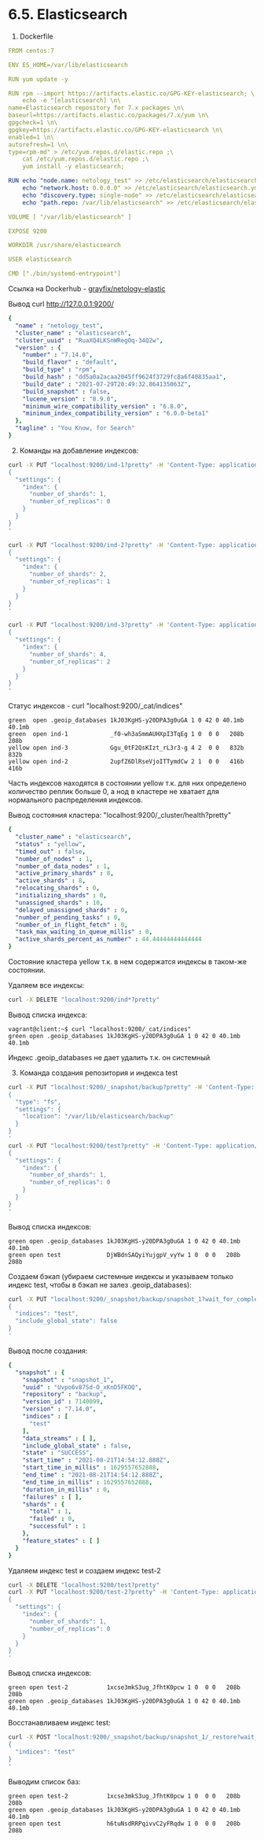 # 6.5. Elasticsearch

1. Dockerfile
```yaml
FROM centos:7

ENV ES_HOME=/var/lib/elasticsearch

RUN yum update -y

RUN rpm --import https://artifacts.elastic.co/GPG-KEY-elasticsearch; \
    echo -e "[elasticsearch] \n\
name=Elasticsearch repository for 7.x packages \n\
baseurl=https://artifacts.elastic.co/packages/7.x/yum \n\
gpgcheck=1 \n\
gpgkey=https://artifacts.elastic.co/GPG-KEY-elasticsearch \n\
enabled=1 \n\
autorefresh=1 \n\
type=rpm-md" > /etc/yum.repos.d/elastic.repo ;\
    cat /etc/yum.repos.d/elastic.repo ;\
    yum install -y elasticsearch;

RUN echo "node.name: netology_test" >> /etc/elasticsearch/elasticsearch.yml;\
    echo "network.host: 0.0.0.0" >> /etc/elasticsearch/elasticsearch.yml;\
    echo "discovery.type: single-node" >> /etc/elasticsearch/elasticsearch.yml;\
    echo "path.repo: /var/lib/elasticsearch" >> /etc/elasticsearch/elasticsearch.yml;

VOLUME [ "/var/lib/elasticsearch" ]

EXPOSE 9200

WORKDIR /usr/share/elasticsearch

USER elasticsearch

CMD ["./bin/systemd-entrypoint"]
```

Ссылка на Dockerhub - [grayfix/netology-elastic](https://hub.docker.com/r/grayfix/netology-elastic)
 

Вывод curl http://127.0.0.1:9200/
```yaml
{
  "name" : "netology_test",
  "cluster_name" : "elasticsearch",
  "cluster_uuid" : "RuaXQ4LKSnWRegOq-34Q2w",
  "version" : {
    "number" : "7.14.0",
    "build_flavor" : "default",
    "build_type" : "rpm",
    "build_hash" : "dd5a0a2acaa2045ff9624f3729fc8a6f40835aa1",
    "build_date" : "2021-07-29T20:49:32.864135063Z",
    "build_snapshot" : false,
    "lucene_version" : "8.9.0",
    "minimum_wire_compatibility_version" : "6.8.0",
    "minimum_index_compatibility_version" : "6.0.0-beta1"
  },
  "tagline" : "You Know, for Search"
}
```

2. Команды на добавление индексов:
```bash
curl -X PUT "localhost:9200/ind-1?pretty" -H 'Content-Type: application/json' -d'
{
  "settings": {
    "index": {
      "number_of_shards": 1,  
      "number_of_replicas": 0 
    }
  }
}
'

curl -X PUT "localhost:9200/ind-2?pretty" -H 'Content-Type: application/json' -d'
{
  "settings": {
    "index": {
      "number_of_shards": 2,  
      "number_of_replicas": 1 
    }
  }
}
'

curl -X PUT "localhost:9200/ind-3?pretty" -H 'Content-Type: application/json' -d'
{
  "settings": {
    "index": {
      "number_of_shards": 4,  
      "number_of_replicas": 2 
    }
  }
}
'
```

Статус индексов - curl "localhost:9200/_cat/indices"
```
green  open .geoip_databases 1kJ03KgHS-y20DPA3g0uGA 1 0 42 0 40.1mb 40.1mb
green  open ind-1            _f0-wh3aSmmAUHXpI3TqEg 1 0  0 0   208b   208b
yellow open ind-3            Ggu_0tF2QsKIzt_rL3r3-g 4 2  0 0   832b   832b
yellow open ind-2            2upfZ6DlRseVjoITTymdCw 2 1  0 0   416b   416b
```
Часть индексов находятся в состоянии yellow т.к. для них определено количество реплик больше 0, а нод в кластере не хватает для нормального распределения индексов. 

Вывод состояния кластера: "localhost:9200/_cluster/health?pretty"
```yaml
{
  "cluster_name" : "elasticsearch",
  "status" : "yellow",
  "timed_out" : false,
  "number_of_nodes" : 1,
  "number_of_data_nodes" : 1,
  "active_primary_shards" : 8,
  "active_shards" : 8,
  "relocating_shards" : 0,
  "initializing_shards" : 0,
  "unassigned_shards" : 10,
  "delayed_unassigned_shards" : 0,
  "number_of_pending_tasks" : 0,
  "number_of_in_flight_fetch" : 0,
  "task_max_waiting_in_queue_millis" : 0,
  "active_shards_percent_as_number" : 44.44444444444444
}
```

Состояние кластера yellow т.к. в нем содержатся индексы в таком-же состоянии.

Удаляем все индексы:
```bash
curl -X DELETE "localhost:9200/ind*?pretty"
```

Вывод списка индекса:
```
vagrant@client:~$ curl "localhost:9200/_cat/indices"
green open .geoip_databases 1kJ03KgHS-y20DPA3g0uGA 1 0 42 0 40.1mb 40.1mb
```

Индекс .geoip_databases не дает удалить т.к. он системный

3. Команда создания репозитория и индекса test
```bash
curl -X PUT "localhost:9200/_snapshot/backup?pretty" -H 'Content-Type: application/json' -d'
{
  "type": "fs",
  "settings": {
    "location": "/var/lib/elasticsearch/backup"
  }
}
'
curl -X PUT "localhost:9200/test?pretty" -H 'Content-Type: application/json' -d'
{
  "settings": {
    "index": {
      "number_of_shards": 1,  
      "number_of_replicas": 0 
    }
  }
}
'
```

Вывод списка индексов:
```
green open .geoip_databases 1kJ03KgHS-y20DPA3g0uGA 1 0 42 0 40.1mb 40.1mb
green open test             DjWBdnSAQyiYujgpV_vyYw 1 0  0 0   208b   208b
```

Создаем бэкап (убираем системные индексы и указываем только индекс test, чтобы в бэкап не залез .geoip_databases):
```bash
curl -X PUT "localhost:9200/_snapshot/backup/snapshot_1?wait_for_completion=true&pretty" -H 'Content-Type: application/json' -d'
{
  "indices": "test",
  "include_global_state": false
}
'
```

Вывод после создания:
```yaml
{
  "snapshot" : {
    "snapshot" : "snapshot_1",
    "uuid" : "Uvpo6v87Sd-O_xKnD5FKOQ",
    "repository" : "backup",
    "version_id" : 7140099,
    "version" : "7.14.0",
    "indices" : [
      "test"
    ],
    "data_streams" : [ ],
    "include_global_state" : false,
    "state" : "SUCCESS",
    "start_time" : "2021-08-21T14:54:12.888Z",
    "start_time_in_millis" : 1629557652888,
    "end_time" : "2021-08-21T14:54:12.888Z",
    "end_time_in_millis" : 1629557652888,
    "duration_in_millis" : 0,
    "failures" : [ ],
    "shards" : {
      "total" : 1,
      "failed" : 0,
      "successful" : 1
    },
    "feature_states" : [ ]
  }
}
```

Удаляем индекс test и создаем индекс test-2
```bash
curl -X DELETE "localhost:9200/test?pretty"
curl -X PUT "localhost:9200/test-2?pretty" -H 'Content-Type: application/json' -d'
{
  "settings": {
    "index": {
      "number_of_shards": 1,  
      "number_of_replicas": 0 
    }
  }
}
'
```

Вывод списка индексов:
```
green open test-2           1xcse3mkS3ug_JfhtK0pcw 1 0  0 0   208b   208b
green open .geoip_databases 1kJ03KgHS-y20DPA3g0uGA 1 0 42 0 40.1mb 40.1mb
```

Восстанавливаем индекс test:
```bash
curl -X POST "localhost:9200/_snapshot/backup/snapshot_1/_restore?wait_for_completion=true&pretty" -H 'Content-Type: application/json' -d'
{
  "indices": "test"
}
'
```

Выводим список баз:
```
green open test-2           1xcse3mkS3ug_JfhtK0pcw 1 0  0 0   208b   208b
green open .geoip_databases 1kJ03KgHS-y20DPA3g0uGA 1 0 42 0 40.1mb 40.1mb
green open test             h6tuNsdRRPqivvC2yFRqdw 1 0  0 0   208b   208b
```